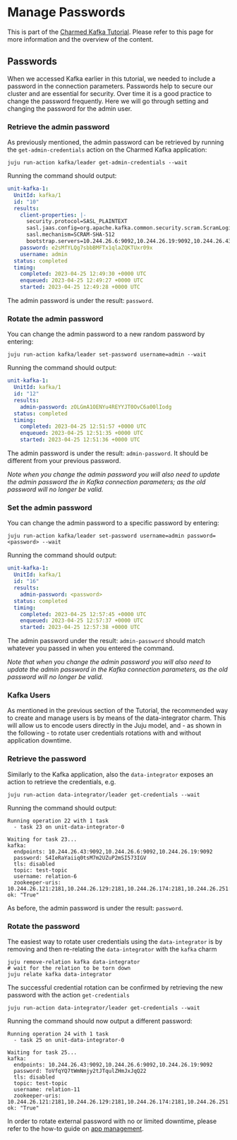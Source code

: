 # Manage Passwords

This is part of the [Charmed Kafka Tutorial](/t/charmed-kafka-tutorial-overview/10571). Please refer to this page for more information and the overview of the content.

## Passwords

When we accessed Kafka earlier in this tutorial, we needed to include a password in the connection parameters. 
Passwords help to secure our cluster and are essential for security. Over time it is a good practice to change the password frequently. Here we will go through setting and changing the password for the admin user.

### Retrieve the admin password
As previously mentioned, the admin password can be retrieved by running the `get-admin-credentials` action on the Charmed Kafka application:
```shell
juju run-action kafka/leader get-admin-credentials --wait
```
Running the command should output:
```yaml
unit-kafka-1:
  UnitId: kafka/1
  id: "10"
  results:
    client-properties: |-
      security.protocol=SASL_PLAINTEXT
      sasl.jaas.config=org.apache.kafka.common.security.scram.ScramLoginModule required username="admin" password="e2sMfYLQg7sbbBMFTx1qlaZQKTUxr09x";
      sasl.mechanism=SCRAM-SHA-512
      bootstrap.servers=10.244.26.6:9092,10.244.26.19:9092,10.244.26.43:9092
    password: e2sMfYLQg7sbbBMFTx1qlaZQKTUxr09x
    username: admin
  status: completed
  timing:
    completed: 2023-04-25 12:49:30 +0000 UTC
    enqueued: 2023-04-25 12:49:27 +0000 UTC
    started: 2023-04-25 12:49:28 +0000 UTC
```
The admin password is under the result: `password`.


### Rotate the admin password
You can change the admin password to a new random password by entering:
```shell
juju run-action kafka/leader set-password username=admin --wait
```
Running the command should output:
```yaml
unit-kafka-1:
  UnitId: kafka/1
  id: "12"
  results:
    admin-password: zOLGmA1OENYu4REYYJT0OvC6a00lIodg
  status: completed
  timing:
    completed: 2023-04-25 12:51:57 +0000 UTC
    enqueued: 2023-04-25 12:51:35 +0000 UTC
    started: 2023-04-25 12:51:36 +0000 UTC
```
The admin password is under the result: `admin-password`. It should be different from your previous password.

*Note when you change the admin password you will also need to update the admin password the in Kafka connection parameters; as the old password will no longer be valid.*

### Set the admin password
You can change the admin password to a specific password by entering:
```shell
juju run-action kafka/leader set-password username=admin password=<password> --wait
```
Running the command should output:
```yaml
unit-kafka-1:
  UnitId: kafka/1
  id: "16"
  results:
    admin-password: <password>
  status: completed
  timing:
    completed: 2023-04-25 12:57:45 +0000 UTC
    enqueued: 2023-04-25 12:57:37 +0000 UTC
    started: 2023-04-25 12:57:38 +0000 UTC
```
The admin password under the result: `admin-password` should match whatever you passed in when you entered the command.

*Note that when you change the admin password you will also need to update the admin password in the Kafka connection parameters, as the old password will no longer be valid.*

### Kafka Users

As mentioned in the previous section of the Tutorial, the recommended way to create and manage users is by means of the data-integrator charm. 
This will allow us to encode users directly in the Juju model, and - as shown in the following - to rotate user credentials rotations with and without application downtime.   

### Retrieve the password

Similarly to the Kafka application, also the `data-integrator` exposes an action to retrieve the credentials, e.g. 
```shell
juju run-action data-integrator/leader get-credentials --wait
```
Running the command should output:
```shell 
Running operation 22 with 1 task
  - task 23 on unit-data-integrator-0

Waiting for task 23...
kafka:
  endpoints: 10.244.26.43:9092,10.244.26.6:9092,10.244.26.19:9092
  password: S4IeRaYaiiq0tsM7m2UZuP2mSI573IGV
  tls: disabled
  topic: test-topic
  username: relation-6
  zookeeper-uris: 10.244.26.121:2181,10.244.26.129:2181,10.244.26.174:2181,10.244.26.251:2181,10.244.26.28:2181/kafka
ok: "True"
```

As before, the admin password is under the result: `password`.

### Rotate the password

The easiest way to rotate user credentials using the `data-integrator` is by removing and then re-relating the `data-integrator` with the `kafka` charm

```shell
juju remove-relation kafka data-integrator
# wait for the relation to be torn down 
juju relate kafka data-integrator
```

The successful credential rotation can be confirmed by retrieving the new password with the action `get-credentials`

```shell
juju run-action data-integrator/leader get-credentials --wait
```
Running the command should now output a different password:
```shell 
Running operation 24 with 1 task
  - task 25 on unit-data-integrator-0

Waiting for task 25...
kafka:
  endpoints: 10.244.26.43:9092,10.244.26.6:9092,10.244.26.19:9092
  password: ToVfqYQ7tWmNmjy2tJTqulZHmJxJqQ22
  tls: disabled
  topic: test-topic
  username: relation-11
  zookeeper-uris: 10.244.26.121:2181,10.244.26.129:2181,10.244.26.174:2181,10.244.26.251:2181,10.244.26.28:2181/kafka
ok: "True"
```

In order to rotate external password with no or limited downtime, please refer to the how-to guide on [app management](/t/charmed-kafka-how-to-manage-app/10285).